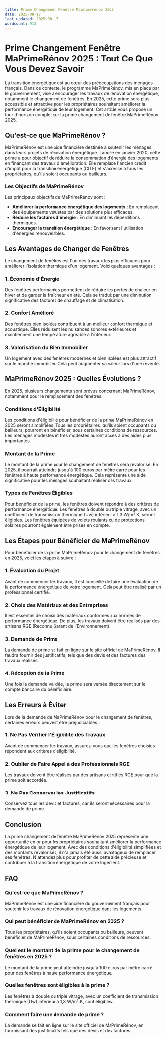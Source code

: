 ```yaml
---
title: Prime Changement Fenetre Maprimerenov 2025
date: 2025-08-17
last_updated: 2025-08-17
wordcount: 913
---
```


# Prime Changement Fenêtre MaPrimeRénov 2025 : Tout Ce Que Vous Devez Savoir

La transition énergétique est au cœur des préoccupations des ménages français. Dans ce contexte, le programme MaPrimeRénov, mis en place par le gouvernement, vise à encourager les travaux de rénovation énergétique, notamment le changement de fenêtres. En 2025, cette prime sera plus accessible et attractive pour les propriétaires souhaitant améliorer la performance énergétique de leur logement. Cet article vous propose un tour d'horizon complet sur la prime changement de fenêtre MaPrimeRénov 2025.

## Qu'est-ce que MaPrimeRénov ?

MaPrimeRénov est une aide financière destinée à soutenir les ménages dans leurs projets de rénovation énergétique. Lancée en janvier 2020, cette prime a pour objectif de réduire la consommation d'énergie des logements en finançant des travaux d'amélioration. Elle remplace l'ancien crédit d'impôt pour la transition énergétique (CITE) et s'adresse à tous les propriétaires, qu'ils soient occupants ou bailleurs.

### Les Objectifs de MaPrimeRénov

Les principaux objectifs de MaPrimeRénov sont :

- **Améliorer la performance énergétique des logements** : En remplaçant des équipements vétustes par des solutions plus efficaces.
- **Réduire les factures d'énergie** : En diminuant les déperditions thermiques.
- **Encourager la transition énergétique** : En favorisant l'utilisation d'énergies renouvelables.

## Les Avantages de Changer de Fenêtres

Le changement de fenêtres est l'un des travaux les plus efficaces pour améliorer l'isolation thermique d'un logement. Voici quelques avantages :

### 1. Économie d'Énergie

Des fenêtres performantes permettent de réduire les pertes de chaleur en hiver et de garder la fraîcheur en été. Cela se traduit par une diminution significative des factures de chauffage et de climatisation.

### 2. Confort Amélioré

Des fenêtres bien isolées contribuent à un meilleur confort thermique et acoustique. Elles réduisent les nuisances sonores extérieures et maintiennent une température agréable à l'intérieur.

### 3. Valorisation du Bien Immobilier

Un logement avec des fenêtres modernes et bien isolées est plus attractif sur le marché immobilier. Cela peut augmenter sa valeur lors d'une revente.

## MaPrimeRénov 2025 : Quelles Évolutions ?

En 2025, plusieurs changements sont prévus concernant MaPrimeRénov, notamment pour le remplacement des fenêtres.

### Conditions d'Éligibilité

Les conditions d'éligibilité pour bénéficier de la prime MaPrimeRénov en 2025 seront simplifiées. Tous les propriétaires, qu'ils soient occupants ou bailleurs, pourront en bénéficier, sous certaines conditions de ressources. Les ménages modestes et très modestes auront accès à des aides plus importantes.

### Montant de la Prime

Le montant de la prime pour le changement de fenêtres sera revalorisé. En 2025, il pourrait atteindre jusqu'à 100 euros par mètre carré pour les fenêtres à haute performance énergétique. Cela représente une aide significative pour les ménages souhaitant réaliser des travaux.

### Types de Fenêtres Éligibles

Pour bénéficier de la prime, les fenêtres doivent répondre à des critères de performance énergétique. Les fenêtres à double ou triple vitrage, avec un coefficient de transmission thermique (Uw) inférieur à 1,3 W/m².K, seront éligibles. Les fenêtres équipées de volets roulants ou de protections solaires pourront également être prises en compte.

## Les Étapes pour Bénéficier de MaPrimeRénov

Pour bénéficier de la prime MaPrimeRénov pour le changement de fenêtres en 2025, voici les étapes à suivre :

### 1. Évaluation du Projet

Avant de commencer les travaux, il est conseillé de faire une évaluation de la performance énergétique de votre logement. Cela peut être réalisé par un professionnel certifié.

### 2. Choix des Matériaux et des Entreprises

Il est essentiel de choisir des matériaux conformes aux normes de performance énergétique. De plus, les travaux doivent être réalisés par des artisans RGE (Reconnu Garant de l’Environnement).

### 3. Demande de Prime

La demande de prime se fait en ligne sur le site officiel de MaPrimeRénov. Il faudra fournir des justificatifs, tels que des devis et des factures des travaux réalisés.

### 4. Réception de la Prime

Une fois la demande validée, la prime sera versée directement sur le compte bancaire du bénéficiaire.

## Les Erreurs à Éviter

Lors de la demande de MaPrimeRénov pour le changement de fenêtres, certaines erreurs peuvent être préjudiciables :

### 1. Ne Pas Vérifier l'Éligibilité des Travaux

Avant de commencer les travaux, assurez-vous que les fenêtres choisies répondent aux critères d'éligibilité.

### 2. Oublier de Faire Appel à des Professionnels RGE

Les travaux doivent être réalisés par des artisans certifiés RGE pour que la prime soit accordée.

### 3. Ne Pas Conserver les Justificatifs

Conservez tous les devis et factures, car ils seront nécessaires pour la demande de prime.

## Conclusion

La prime changement de fenêtre MaPrimeRénov 2025 représente une opportunité en or pour les propriétaires souhaitant améliorer la performance énergétique de leur logement. Avec des conditions d'éligibilité simplifiées et des montants revalorisés, il n'a jamais été aussi avantageux de remplacer ses fenêtres. N'attendez plus pour profiter de cette aide précieuse et contribuer à la transition énergétique de votre logement.

## FAQ

### Qu'est-ce que MaPrimeRénov ?

MaPrimeRénov est une aide financière du gouvernement français pour soutenir les travaux de rénovation énergétique dans les logements.

### Qui peut bénéficier de MaPrimeRénov en 2025 ?

Tous les propriétaires, qu'ils soient occupants ou bailleurs, peuvent bénéficier de MaPrimeRénov, sous certaines conditions de ressources.

### Quel est le montant de la prime pour le changement de fenêtres en 2025 ?

Le montant de la prime peut atteindre jusqu'à 100 euros par mètre carré pour des fenêtres à haute performance énergétique.

### Quelles fenêtres sont éligibles à la prime ?

Les fenêtres à double ou triple vitrage, avec un coefficient de transmission thermique (Uw) inférieur à 1,3 W/m².K, sont éligibles.

### Comment faire une demande de prime ?

La demande se fait en ligne sur le site officiel de MaPrimeRénov, en fournissant des justificatifs tels que des devis et des factures.